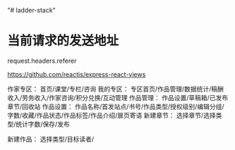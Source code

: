 "# ladder-stack" 

# 当前请求的发送地址
request.headers.referer

https://github.com/reactjs/express-react-views





作家专区：
首页/课堂/专栏/咨询
我的专区：
专区首页/作品管理/数据统计/稿酬收入/劳务收入/作家咨询/积分兑换/互动管理
作品管理：
作品设置/草稿箱/已发布章节/回收站
作品设置：
作品名称/首发站点/书号/作品类型/授权级别/编辑分组/字数/收藏/作品状态/作品标签/作品介绍/扉页寄语
新建章节：
选择章节/选择类型/统计字数/保存/发布

新建作品：
选择类型/目标读者/






